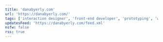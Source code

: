 ```yaml
---
title: 'danabyerly.com'
url: 'https://danabyerly.com/'
tags: ['interaction designer', 'front-end developer', 'prototyping', 'writing']
updatesFeed: 'https://danabyerly.com/feed.xml'
nsfw: false
rss: true
---
```

